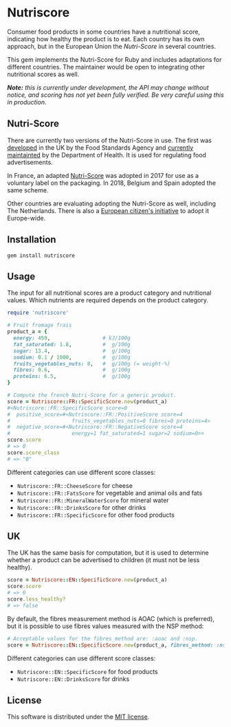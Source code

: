 # Nutriscore

Consumer food products in some countries have a nutritional score, indicating
how healthy the product is to eat. Each country has its own approach, but in
the European Union the _Nutri-Score_ in several countries.

This gem implements the Nutri-Score for Ruby and includes adaptations for different
countries. The maintainer would be open to integrating other nutritional scores as well.

_**Note:** this is currently under development, the API may change without notice,
and scoring has not yet been fully verified. Be very careful using this in production._

## Nutri-Score

There are currently two versions of the Nutri-Score in use. The first was
[developed](https://www.food.gov.uk/business-guidance/nutrient-profiling-model-for-children)
in the UK by the Food Standards Agency and
[currently maintainted](https://www.gov.uk/government/publications/the-nutrient-profiling-model)
by the Department of Health. It is used for regulating food advertisements.

In France, an adapted
[Nutri-Score](https://www.santepubliquefrance.fr/Sante-publique-France/Nutri-Score)
was adopted in 2017 for use as a voluntary label on the packaging.
In 2018, Belgium and Spain adopted the same scheme.

Other countries are evaluating adopting the Nutri-Score as well, including
The Netherlands. There is also a
[European citizen's initiative](http://ec.europa.eu/citizens-initiative/public/initiatives/ongoing/details/2019/000008)
to adopt it Europe-wide.

## Installation

```
gem install nutriscore
```

## Usage

The input for all nutritional scores are a product category and nutritional values.
Which nutrients are required depends on the product category.

```ruby
require 'nutriscore'

# Fruit fromage frais
product_a = {
  energy: 459,                 # kJ/100g
  fat_saturated: 1.8,          #  g/100g
  sugar: 13.4,                 #  g/100g
  sodium: 0.1 / 1000,          #  g/100g
  fruits_vegetables_nuts: 8,   #  g/100g (= weight-%)
  fibres: 0.6,                 #  g/100g
  proteins: 6.5,               #  g/100g
}

# Compute the french Nutri-Score for a generic product.
score = Nutriscore::FR::SpecificScore.new(product_a)
#<Nutriscore::FR::SpecificScore score=0
#  positive_score=#<Nutriscore::FR::PositiveScore score=4
#                    fruits_vegetables_nuts=0 fibres=0 proteins=4>
#  negative_score=#<Nutriscore::FR::NegativeScore score=4
#                    energy=1 fat_saturated=1 sugar=2 sodium=0>>
score.score
# => 0
score.score_class
# => "B"
```

Different categories can use different score classes:
* `Nutriscore::FR::CheeseScore` for cheese
* `Nutriscore::FR::FatsScore` for vegetable and animal oils and fats
* `Nutriscore::FR::MineralWaterScore` for mineral water
* `Nutriscore::FR::DrinksScore` for other drinks
* `Nutriscore::FR::SpecificScore` for other food products

## UK

The UK has the same basis for computation, but it is used to determine
whether a product can be advertised to children (it must not be less healthy).

```ruby
score = Nutriscore::EN::SpecificScore.new(product_a)
score.score
# => 0
score.less_healthy?
# => false
```

By default, the fibres measurement method is AOAC (which is preferred), but
it is possible to use fibres values measured with the NSP method:

```ruby
# Acceptable values for the fibres_method are: :aoac and :nsp.
score = Nutriscore::EN::SpecificScore.new(product_a, fibres_method: :nsp)
```

Different categories can use different score classes:
* `Nutriscore::EN::SpecificScore` for food products
* `Nutriscore::EN::DrinksScore` for drinks

## License

This software is distributed under the [MIT license](LICENSE).
